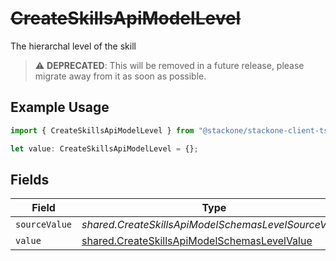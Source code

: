 # ~~CreateSkillsApiModelLevel~~

The hierarchal level of the skill

> :warning: **DEPRECATED**: This will be removed in a future release, please migrate away from it as soon as possible.

## Example Usage

```typescript
import { CreateSkillsApiModelLevel } from "@stackone/stackone-client-ts/sdk/models/shared";

let value: CreateSkillsApiModelLevel = {};
```

## Fields

| Field                                                                                                               | Type                                                                                                                | Required                                                                                                            | Description                                                                                                         |
| ------------------------------------------------------------------------------------------------------------------- | ------------------------------------------------------------------------------------------------------------------- | ------------------------------------------------------------------------------------------------------------------- | ------------------------------------------------------------------------------------------------------------------- |
| `sourceValue`                                                                                                       | *shared.CreateSkillsApiModelSchemasLevelSourceValue*                                                                | :heavy_minus_sign:                                                                                                  | N/A                                                                                                                 |
| `value`                                                                                                             | [shared.CreateSkillsApiModelSchemasLevelValue](../../../sdk/models/shared/createskillsapimodelschemaslevelvalue.md) | :heavy_minus_sign:                                                                                                  | N/A                                                                                                                 |